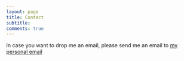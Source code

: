 ```yaml
---
layout: page
title: Contact
subtitle: 
comments: true
---
```


In case you want to drop me an email, please send me an email to [my personal email](vivek.vb239@gmail.com)